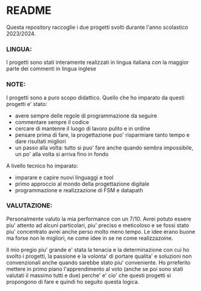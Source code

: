 # README
Questa repository raccoglie i due progetti svolti durante l'anno scolastico 2023/2024.

### LINGUA:
I progetti sono stati interamente realizzati in lingua italiana con la maggior parte dei commenti in lingua inglese

### NOTE:
I progetti sono a puro scopo didattico. Quello che ho imparato da questi progetti e' stato:
- avere sempre delle regole di programmazione da seguire
- commentare sempre il codice
- cercare di mantenre il luogo di lavoro pulito e in ordine
- pensare prima di fare, la progettazione puo' risparmiare tanto tempo e dare risultati migliori
- un passo alla volta: tutto si puo' fare anche quando sembra impossibile, un po' alla volta si arriva fino in fondo

A livello tecnico ho imparato:
- imparare e capire nuovi linguaggi e tool
- primo approccio al mondo della progettazione digitale
- programmazione e realizzazione di FSM e datapath


### VALUTAZIONE:
Personalmente valuto la mia performance con un 7/10.
Avrei potuto essere piu' attento ad alcuni particolari, piu' preciso e meticoloso e se fossi stato piu' concentrato avrei anche perso molto meno tempo.
Le idee erano buone ma forse non le migliori, ne come idee in se ne come realizzazoine.

Il mio pregio piu' grande e' stata la tenacia e la determinazione con cui ho svolto i progetti, la passione e la volonta' di portare qualita' e soluzioni non convenzionali anche quando sarebbe stato piu' conveniente.
Ho prreferito mettere in primo piano l'apprendimento al voto (anche se poi sono stati valutati il massimo tutti e due) perche' e' cio' che questi progetti si propongono di fare e quindi ho seguito questa logica.
